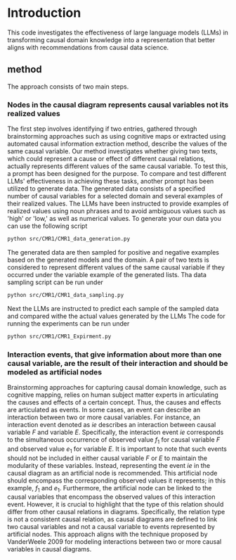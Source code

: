 
# Introduction  
This code investigates the effectiveness of large language models (LLMs) in transforming causal domain knowledge into a representation that better aligns with recommendations from causal data science.

## method

The approach consists of two main steps. 

### Nodes in the causal diagram represents causal variables not its realized values
The first step involves identifying if two entries, gathered through brainstorming approaches such as using cognitive maps or extracted using automated causal information extraction method, describe the values of the same causal variable.
Our method investigates whether giving two texts, which could represent a cause or effect of different causal relations, actually represents different values of the same causal variable. 
To test this, a prompt has been designed for the purpose. 
To compare and test different LLMs' effectiveness in achieving these tasks, another prompt has been utilized to generate data.
The generated data consists of a specified number of causal variables for a selected domain and several examples of their realized values.
The LLMs have been instructed to provide examples of realized values using noun phrases and to avoid ambiguous values such as 'high' or 'low,' as well as numerical values. 
To generate your oun data  you can use the following script 
```bash
python src/CMR1/CMR1_data_generation.py
```

The generated data are then sampled for positive and negative examples based on the generated models and the domain. 
A pair of two texts is considered to represent different values of the same causal variable if they occurred under the variable example of the generated lists.
Tha data sampling script can be run under 

```bash
python src/CMR1/CMR1_data_sampling.py
```

Next the LLMs are instructed to predict each sample of the sampled data and compared withe the actual values generated by the LLMs
The code for running the experiments can be run under 

```bash
python src/CMR1/CMR1_Expirment.py
```

### Interaction events, that give information about more than one causal variable, are the result of their interaction and should be modeled as artificial nodes

Brainstorming approaches for capturing causal domain knowledge, such as cognitive mapping,  relies on human subject matter experts in articulating the causes and effects of a certain  concept.
Thus, the causes and effects are articulated as events. 
In some cases, an event can describe an interaction between two or more causal variables. 
For instance, an interaction event denoted as $ie$ describes an interaction between causal variable $F$ and variable $E$. 
Specifically, the interaction event $ie$ corresponds to the simultaneous occurrence of observed value $f_1$ for causal variable $F$ and observed value $e_1$ for variable $E$.
It is important to note that such events should not be included in either causal variable $F$ or $E$ to maintain the modularity of these variables. 
Instead, representing the event $ie$ in the causal diagram as an artificial node is recommended.
This artificial node should encompass the corresponding observed values it represents; in this example, $f_1$ and $e_1$.
Furthermore, the artificial node can be linked to the causal variables that encompass the observed values of this interaction event. 
However, it is crucial to highlight that the type of this relation should differ from other causal relations in diagrams. 
Specifically, the relation type is not a consistent causal relation, as causal diagrams are defined to link two causal variables and not a causal variable to events represented by artificial nodes.
This approach aligns with the technique proposed by VanderWeele 2009 for modeling interactions between two or more causal variables in causal diagrams.


